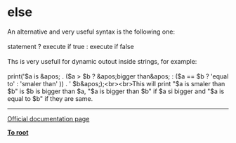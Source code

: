 # else



An alternative and very useful syntax is the following one:<br><br>statement ? execute if true : execute if false<br><br>Ths is very usefull for dynamic outout inside strings, for example:<br><br>print(&apos;$a is &apos; . ($a &gt; $b ? &apos;bigger than&apos; : ($a == $b ? &apos;equal to&apos; : &apos;smaler than&apos; )) .  &apos;  $b&apos;);<br><br>This will print "$a is smaler than $b" is $b is bigger than $a, "$a is bigger than $b" if $a si bigger and "$a is equal to $b" if they are same.  

---

[Official documentation page](https://www.php.net/manual/en/control-structures.else.php)

**[To root](/README.md)**